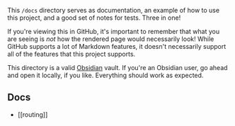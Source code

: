 This `/docs` directory serves as documentation, an example of how to use this project, and a good set of notes for tests. Three in one!

If you're viewing this in GitHub, it's important to remember that what you are seeing is _not_ how the rendered page would necessarily look! While GitHub supports a lot of Markdown features, it doesn't necessarily support all of the features that this project supports.

This directory is a valid [Obsidian](https://obsidian.md) vault. If you're an Obsidian user, go ahead and open it locally, if you like. Everything should work as expected.

## Docs
- [[routing]]